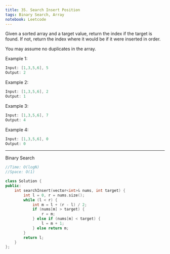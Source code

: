 ```yaml
---
title: 35. Search Insert Position
tags: Binary Search, Array
notebook: Leetcode
---
```


Given a sorted array and a target value, return the index if the target is found. If not, return the index where it would be if it were inserted in order.

You may assume no duplicates in the array.

Example 1:
```c++
Input: [1,3,5,6], 5
Output: 2
```
Example 2:
```c++
Input: [1,3,5,6], 2
Output: 1
```
Example 3:
```c++
Input: [1,3,5,6], 7
Output: 4
```
Example 4:
```c++
Input: [1,3,5,6], 0
Output: 0
```
----------
Binary Search 
```c++
//Time: O(logN)
//Space: O(1)

class Solution {
public:
    int searchInsert(vector<int>& nums, int target) {
        int l = 0, r = nums.size();
        while (l < r) {
            int m = l + (r - l) / 2;
            if (nums[m] > target) {
                r = m;
            } else if (nums[m] < target) {
                l = m + 1;
            } else return m;
        }
        return l;
    }
};
```